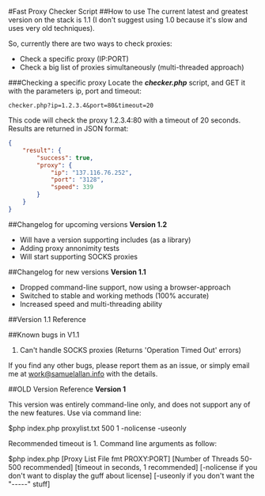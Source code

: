 #Fast Proxy Checker Script
##How to use
The current latest and greatest version on the stack is 1.1 (I don't suggest using 1.0 because it's slow and uses very old techniques).

So, currently there are two ways to check proxies:
- Check a specific proxy (IP:PORT)
- Check a big list of proxies simultaneously (multi-threaded approach)

###Checking a specific proxy
Locate the _**checker.php**_ script, and GET it with the parameters ip, port and timeout:

```
checker.php?ip=1.2.3.4&port=80&timeout=20
```

This code will check the proxy 1.2.3.4:80 with a timeout of 20 seconds.
Results are returned in JSON format:

```json
{
    "result": {
        "success": true,
        "proxy": {
            "ip": "137.116.76.252",
            "port": "3128",
            "speed": 339
        }
    }
}
```




##Changelog for upcoming versions
**Version 1.2**
- Will have a version supporting includes (as a library)
- Adding proxy annonimity tests
- Will start supporting SOCKS proxies

##Changelog for new versions
**Version 1.1**
- Dropped command-line support, now using a browser-approach
- Switched to stable and working methods (100% accurate)
- Increased speed and multi-threading ability

##Version 1.1 Reference

##Known bugs in V1.1
1.  Can't handle SOCKS proxies (Returns 'Operation Timed Out' errors)

If you find any other bugs, please report them as an issue, or simply email me at work@samuelallan.info with the details.

##OLD Version Reference
**Version 1**

This version was entirely command-line only, and does not support any of the new features.
Use via command line:

$php index.php proxylist.txt 500 1 -nolicense -useonly

Recommended timeout is 1. Command line arguments as follow:

$php index.php [Proxy List File fmt PROXY:PORT] [Number of Threads 50-500 recommended] [timeout in seconds, 1 recommended] [-nolicense if you don't want to display the guff about license] [-useonly if you don't want the "-----" stuff]
